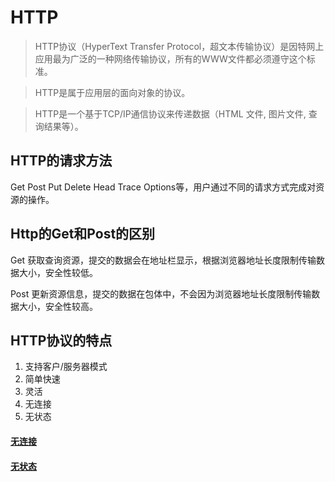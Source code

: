 # HTTP 
> HTTP协议（HyperText Transfer Protocol，超文本传输协议）是因特网上应用最为广泛的一种网络传输协议，所有的WWW文件都必须遵守这个标准。

> HTTP是属于应用层的面向对象的协议。

> HTTP是一个基于TCP/IP通信协议来传递数据（HTML 文件, 图片文件, 查询结果等）。

## HTTP的请求方法

Get Post Put Delete Head Trace Options等，用户通过不同的请求方式完成对资源的操作。

## Http的Get和Post的区别

Get 获取查询资源，提交的数据会在地址栏显示，根据浏览器地址长度限制传输数据大小，安全性较低。

Post 更新资源信息，提交的数据在包体中，不会因为浏览器地址长度限制传输数据大小，安全性较高。

## HTTP协议的特点
1. 支持客户/服务器模式
2. 简单快速
3. 灵活
4. 无连接
5. 无状态

#### [无连接](/HTTP/HTTP-NC.md)

#### [无状态]()